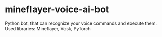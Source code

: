 # mineflayer-voice-ai-bot
Python bot, that can recognize your voice commands and execute them.
Used libraries: Mineflayer, Vosk, PyTorch
